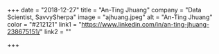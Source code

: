 +++
date = "2018-12-27"
title = "An-Ting Jhuang"
company = "Data Scientist, SavvySherpa"
image = "ajhuang.jpeg"
alt = "An-Ting Jhuang"
color = "#212121"
link1 = "https://www.linkedin.com/in/an-ting-jhuang-238675151/"
link2 = ""

+++
